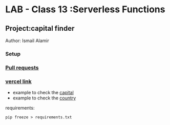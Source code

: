 # LAB - Class 13 :Serverless Functions
## Project:capital finder
Author: Ismail Alamir
### Setup
### [Pull requests](https://github.com/IsmailAlamir/capital-finder/pull/1)

### [vercel link](https://capital-finder-is.vercel.app/api/capital-finder)

- example to check the [capital](https://capital-finder-is.vercel.app/api/capital-finder?capital=Amman)
- example to check the [country](https://capital-finder-is.vercel.app/api/capital-finder؟country=Jordan)




requirements:
```
pip freeze > requirements.txt
```
